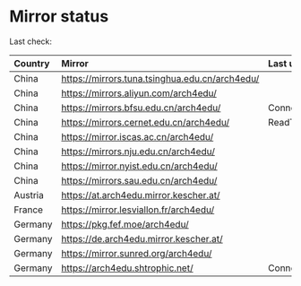 <script src="./time.js"></script>
# Mirror status
Last check: <script type="text/javascript">localize(1755178764.8148966);</script>

|Country|Mirror|Last update|
|:------|:-----|:----------|
|China|https://mirrors.tuna.tsinghua.edu.cn/arch4edu/|<script type="text/javascript">localize(1755154178);</script>|
|China|https://mirrors.aliyun.com/arch4edu/|<script type="text/javascript">localize(1755154178);</script>|
|China|https://mirrors.bfsu.edu.cn/arch4edu/|ConnectionError|
|China|https://mirrors.cernet.edu.cn/arch4edu/|ReadTimeout|
|China|https://mirror.iscas.ac.cn/arch4edu/|<script type="text/javascript">localize(1755154178);</script>|
|China|https://mirrors.nju.edu.cn/arch4edu/|<script type="text/javascript">localize(1755110829);</script>|
|China|https://mirror.nyist.edu.cn/arch4edu/|<script type="text/javascript">localize(1755110829);</script>|
|China|https://mirrors.sau.edu.cn/arch4edu/|<script type="text/javascript">localize(1755110829);</script>|
|Austria|https://at.arch4edu.mirror.kescher.at/|<script type="text/javascript">localize(1755154178);</script>|
|France|https://mirror.lesviallon.fr/arch4edu/|<script type="text/javascript">localize(1755154178);</script>|
|Germany|https://pkg.fef.moe/arch4edu/|<script type="text/javascript">localize(1755154178);</script>|
|Germany|https://de.arch4edu.mirror.kescher.at/|<script type="text/javascript">localize(1755154178);</script>|
|Germany|https://mirror.sunred.org/arch4edu/|<script type="text/javascript">localize(1755154178);</script>|
|Germany|https://arch4edu.shtrophic.net/|ConnectionError|

<script src="./tablefilter/tablefilter.js"></script>
<script src="./table.js"></script>